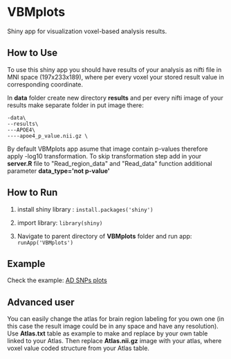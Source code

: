 # VBMplots
Shiny app for visualization voxel-based analysis results.
## How to Use
To use this shiny app you should have results of your analysis as nifti file in MNI space (197x233x189), where per every voxel your stored result value in corresponding coordinate.

In **data** folder create new directory **results** and per every nifti image of your results make separate folder in put image there:

```
-data\
--results\
---APOE4\
----apoe4_p_value.nii.gz \
```

By default VBMplots app asume that image contain p-values therefore apply -log10 transformation. To skip transformation step add in your **server.R** file to "Read_region_data" and "Read_data" function additional parameter **data_type='not p-value'**   

## How to Run

1) install shiny library : `install.packages('shiny')`

2) import library: `library(shiny)`

3) Navigate to parent directory of **VBMplots** folder and run app: `runApp('VBMplots')`



## Example
Check the example: [AD SNPs plots](http://www.roshchupkin.com/adsnps/)

## Advanced user

You can easily change the atlas for brain region labeling for you own one (in this case the result image could be in any space and have any resolution).
Use **Atlas.txt** table as example to make and replace by your own table linked to your Atlas. Then replace  **Atlas.nii.gz** image with your atlas, where voxel value coded structure from your Atlas table.